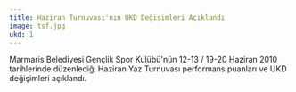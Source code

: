 ```yaml
---
title: Haziran Turnuvası'nın UKD Değişimleri Açıklandı
image: tsf.jpg
ukd: 1
---
```


Marmaris Belediyesi Gençlik Spor Kulübü'nün 12-13 / 19-20 Haziran 2010 tarihlerinde düzenlediği Haziran Yaz Turnuvası performans puanları ve UKD değişimleri açıklandı.

